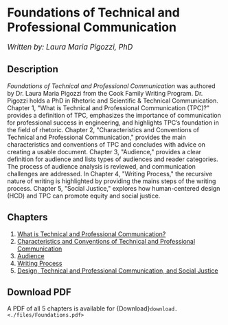 # Foundations of Technical and Professional Communication

<big>_Written by: Laura Maria Pigozzi, PhD_</big>

## Description
<i>Foundations of Technical and Professional Communication</i> was authored by Dr. Laura Maria Pigozzi from the Cook Family Writing Program. Dr. Pigozzi holds a PhD in Rhetoric and Scientific & Technical Communication. Chapter 1, "What is Technical and Professional Communication (TPC)?" provides a definition of TPC, emphasizes the importance of communication for professional success in engineering, and highlights TPC’s foundation in the field of rhetoric. Chapter 2, "Characteristics and Conventions of Technical and Professional Communication," provides the main characteristics and conventions of TPC and concludes with advice on creating a usable document. Chapter 3, "Audience," provides a clear definition for audience and lists types of audiences and reader categories. The process of audience analysis is reviewed, and communication challenges are addressed. In Chapter 4, "Writing Process," the recursive nature of writing is highlighted by providing the mains steps of the writing process. Chapter 5, "Social Justice," explores how human-centered design (HCD) and TPC can promote equity and social justice.

## Chapters

1. [What is Technical and Professional Communication?](2-what-it-is.md)
2. [Characteristics and Conventions of Technical and Professional Communication](2-characteristics.md)
3. [Audience](2-audience.md)
4. [Writing Process](2-writing.md)
5. [Design, Technical and Professional Communication, and Social Justice](2-justice.md)

## Download PDF
A PDF of all 5 chapters is available for  {Download}`download. <./files/Foundations.pdf>`
